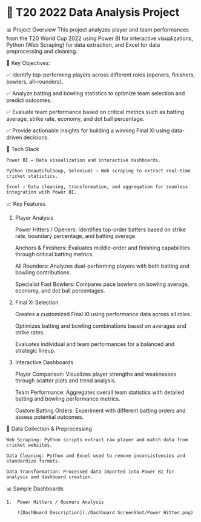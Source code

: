 # 🏏 T20 2022 Data Analysis Project

📊 Project Overview
This project analyzes player and team performances from the T20 World Cup 2022 using Power BI for interactive visualizations, Python (Web Scraping) for data extraction, and Excel for data preprocessing and cleaning.

🎯 Key Objectives:

✅ Identify top-performing players across different roles (openers, finishers, bowlers, all-rounders).

✅ Analyze batting and bowling statistics to optimize team selection and predict outcomes.

✅ Evaluate team performance based on critical metrics such as batting average, strike rate, economy, and dot ball percentage.

✅ Provide actionable insights for building a winning Final XI using data-driven decisions.

🧩 Tech Stack

    Power BI – Data visualization and interactive dashboards.

    Python (BeautifulSoup, Selenium) – Web scraping to extract real-time cricket statistics.

    Excel – Data cleaning, transformation, and aggregation for seamless integration with Power BI.

📈 Key Features
  1. Player Analysis
   
      Power Hitters / Openers: Identifies top-order batters based on strike rate, boundary percentage, and batting average.

      Anchors & Finishers: Evaluates middle-order and finishing capabilities through critical batting metrics.

      All Rounders: Analyzes dual-performing players with both batting and bowling contributions.

      Specialist Fast Bowlers: Compares pace bowlers on bowling average, economy, and dot ball percentages.

  2. Final XI Selection
   
      Creates a customized Final XI using performance data across all roles.

      Optimizes batting and bowling combinations based on averages and strike rates.

      Evaluates individual and team performances for a balanced and strategic lineup.

  3. Interactive Dashboards
   
      Player Comparison: Visualizes player strengths and weaknesses through scatter plots and trend analysis.

      Team Performance: Aggregates overall team statistics with detailed batting and bowling performance metrics.

      Custom Batting Orders: Experiment with different batting orders and assess potential outcomes.

🔎 Data Collection & Preprocessing

    Web Scraping: Python scripts extract raw player and match data from cricket websites.

    Data Cleaning: Python and Excel used to remove inconsistencies and standardize formats.

    Data Transformation: Processed data imported into Power BI for analysis and dashboard creation.

📊 Sample Dashboards

    1.  Power Hitters / Openers Analysis
    
        ![DashBoard Description](./Dashboard ScreenShot/Power Hitter.png)

